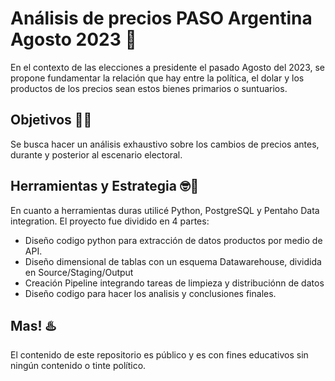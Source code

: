 # Análisis de precios PASO Argentina Agosto 2023 🚧

En el contexto de las elecciones a presidente el pasado Agosto del 2023, se propone fundamentar la relación que hay entre la política, el dolar y los productos de los precios sean estos bienes primarios o suntuarios.

## Objetivos 🚀🚩

Se busca hacer un análisis exhaustivo sobre los cambios de precios antes, durante y posterior al escenario electoral.

## Herramientas y Estrategia 🤓🔩

En cuanto a herramientas duras utilicé Python, PostgreSQL y Pentaho Data integration. El proyecto fue dividido en 4 partes:
  - Diseño codigo python para extracción de datos productos por medio de API.
  - Diseño dimensional de tablas con un esquema Datawarehouse, dividida en Source/Staging/Output
  - Creación Pipeline integrando tareas de limpieza y distribuciónn de datos
  - Diseño codigo para hacer los analisis y conclusiones finales.

## Mas! ♨️

El contenido de este repositorio es público y es con fines educativos sin ningún contenido o tinte político.

